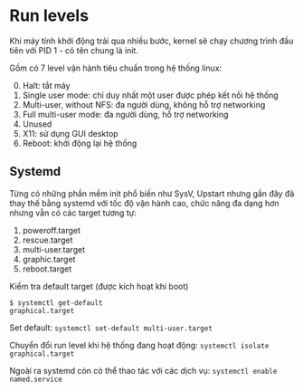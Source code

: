 # Run levels
Khi máy tính khởi động trải qua nhiều bước, kernel sẽ chạy chương trình đầu tiên với PID 1 - có tên chung là init. 

Gồm có 7 level vận hành tiêu chuẩn trong hệ thống linux:

0. Halt: tắt máy
1. Single user mode: chỉ duy nhất một user được phép kết nối hệ thống
2. Multi-user, without NFS: đa người dùng, không hỗ trợ networking
3. Full multi-user mode: đa người dùng, hỗ trợ networking
4. Unused
5. X11: sử dụng GUI desktop
6. Reboot: khởi động lại hệ thống

## Systemd
Từng có những phần mềm init phổ biến như SysV, Upstart nhưng gần đây đã thay thế bằng systemd với tốc độ vận hành cao, chức năng đa dạng hơn nhưng vẫn có các target tương tự:

1. poweroff.target
2. rescue.target
3. multi-user.target
5. graphic.target
6. reboot.target

Kiểm tra default target (được kích hoạt khi boot)
```
$ systemctl get-default 
graphical.target
```

Set default:
`systemctl set-default multi-user.target`

Chuyển đổi run level khi hệ thống đang hoạt động:
`systemctl isolate graphical.target`

Ngoài ra systemd còn có thể thao tác với các dịch vụ:
`systemctl enable named.service`
